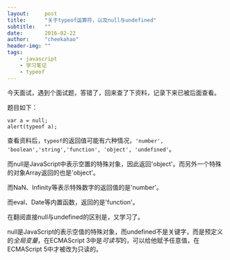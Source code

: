 ```yaml
---
layout:     post
title:      "关于typeof运算符，以及null与undefined"
subtitle:   ""
date:       2016-02-22
author:     "cheekahao"
header-img: ""
tags:
    - javascript
    - 学习笔记
    - typeof
---
```





今天面试，遇到个面试题，答错了，回来查了下资料，记录下来已被后面查看。

题目如下：

```
var a = null;
alert(typeof a);
```

查看资料后，`typeof`的返回值可能有六种情况，`'number', 'boolean','string','function', 'object', 'undefined'`。

而null是JavaScript中表示空置的特殊对象，因此返回'object'。而另外一个特殊的对象Array返回的也是'object'。

而NaN、Infinity等表示特殊数字的返回值的是'number'。

而eval、Date等内置函数，返回的是'function'。

在翻阅直接null与undefined的区别是，又学习了。

null是JavaScript的表示空值的特殊对象，而undefined不是关键字，而是预定义的*全局变量*，在ECMAScript 3中是*可读写*的，可以给他赋予任意值，在ECMAScript 5中才被改为只读的。



